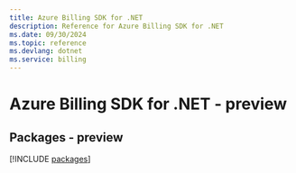 ```yaml
---
title: Azure Billing SDK for .NET
description: Reference for Azure Billing SDK for .NET
ms.date: 09/30/2024
ms.topic: reference
ms.devlang: dotnet
ms.service: billing
---
```

# Azure Billing SDK for .NET - preview
## Packages - preview
[!INCLUDE [packages](billing-index.md)]